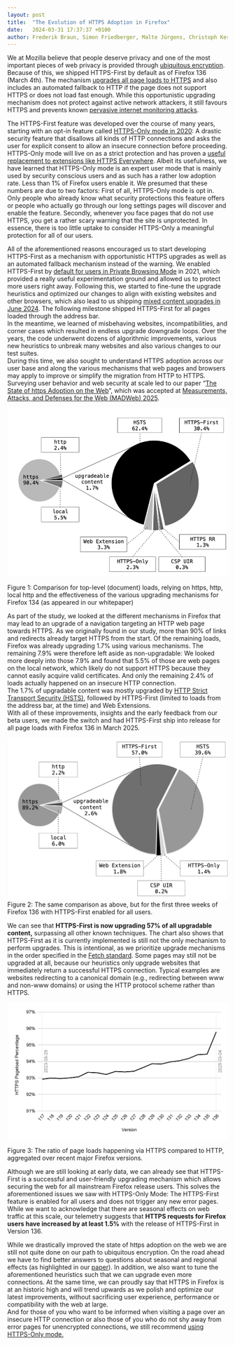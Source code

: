 ```yaml
---
layout: post
title:  "The Evolution of HTTPS Adoption in Firefox"
date:   2024-03-31 17:37:37 +0100
author: Frederik Braun, Simon Friedberger, Malte Jürgens, Christoph Kerschbaumer
---
```


We at Mozilla believe that people deserve privacy and one of the most important pieces of web privacy is provided through [ubiquitous encryption](https://www.mozilla.org/en-US/about/webvision/full/#ubiquitousencryption). Because of this, we shipped HTTPS-First by default as of Firefox 136 (March 4th). The mechanism [upgrades all page loads to HTTPS](https://support.mozilla.org/en-US/kb/https-first) and also includes an automated fallback to HTTP if the page does not support HTTPS or does not load fast enough. While this opportunistic upgrading mechanism does not protect against active network attackers, it still favours HTTPS and prevents known [pervasive internet monitoring attacks](https://datatracker.ietf.org/doc/rfc7258/).

The HTTPS-First feature was developed over the course of many years, starting with an opt-in feature called [HTTPS-Only mode in 2020](https://blog.mozilla.org/security/2020/11/17/firefox-83-introduces-https-only-mode/): A drastic security feature that disallows all kinds of HTTP connections and asks the user for explicit consent to allow an insecure connection before proceeding. HTTPS-Only mode will live on as a strict protection and has proven a [useful replacement to extensions like HTTPS Everywhere](https://github.com/EFForg/https-everywhere/discussions/20213). Albeit its usefulness, we have learned that HTTPS-Only mode is an expert user mode that is mainly used by security conscious users and as such has a rather low adoption rate. Less than 1% of Firefox users enable it. We presumed that these numbers are due to two factors: First of all, HTTPS-Only mode is opt in. Only people who already know what security protections this feature offers or people who actually go through our long settings pages will discover and enable the feature. Secondly, whenever you face pages that do not use HTTPS, you get a rather scary warning that the site is unprotected. In essence, there is too little uptake to consider HTTPS-Only a meaningful protection for all of our users.

All of the aforementioned reasons encouraged us to start developing HTTPS-First as a mechanism with opportunistic HTTPS upgrades as well as an automated fallback mechanism instead of the warning. We enabled HTTPS-First by [default for users in Private Browsing Mode](https://blog.mozilla.org/security/2021/08/10/firefox-91-introduces-https-by-default-in-private-browsing/) in 2021, which provided a really useful experimentation ground and allowed us to protect more users right away. Following this, we started to fine-tune the upgrade heuristics and optimized our changes to align with existing websites and other browsers, which also lead to us shipping [mixed content upgrades in June 2024](https://blog.mozilla.org/security/2024/06/05/firefox-will-upgrade-more-mixed-content-in-version-127/). The following milestone shipped HTTPS-First for all pages loaded through the address bar.  
In the meantime, we learned of misbehaving websites, incompatibilities, and corner cases which resulted in endless upgrade downgrade loops. Over the years, the code underwent dozens of algorithmic improvements, various new heuristics to unbreak many websites and also various changes to our test suites.  
During this time, we also sought to understand HTTPS adoption across our user base and along the various mechanisms that web pages and browsers may apply to improve or simplify the migration from HTTP to HTTPS. Surveying user behavior and web security at scale led to our paper “[The State of https Adoption on the Web](https://research.mozilla.org/files/2025/03/the_state_of_https_adoption_on_the_web.pdf)”, which was accepted at [Measurements, Attacks, and Defenses for the Web (MADWeb) 2025](https://madweb.work/).

![Chart for HTTPS Upgrade mechanisms - Firefox 134](/images/2025/https-upgrade-mechanisms-before.png)

Figure 1: Comparison for top-level (document) loads, relying on https, http, local http and the effectiveness of the various upgrading mechanisms for Firefox 134 (as appeared in our whitepaper)

As part of the study, we looked at the different mechanisms in Firefox that may lead to an upgrade of a navigation targeting an HTTP web page towards HTTPS. As we originally found in our study, more than 90% of links and redirects already target HTTPS from the start. Of the remaining loads, Firefox was already upgrading 1.7% using various mechanisms. The remaining 7.9% were therefore left aside as non-upgradable: We looked more deeply into those 7.9% and found that 5.5% of those are web pages on the local network, which likely do not support HTTPS because they cannot easily acquire valid certificates. And only the remaining 2.4% of loads actually happened on an insecure HTTP connection.  
The 1.7% of upgradable content was mostly upgraded by [HTTP Strict Transport Security (HSTS)](https://developer.mozilla.org/en-US/docs/Web/HTTP/Reference/Headers/Strict-Transport-Security), followed by HTTPS-First (limited to loads from the address bar, at the time) and Web Extensions.  
With all of these improvements, insights and the early feedback from our beta users, we made the switch and had HTTPS-First ship into release for all page loads with Firefox 136 in March 2025\.

![Chart for HTTPS Upgrade mechanisms - Firefox 136](/images/2025/https-upgrade-mechanisms-after.png)
Figure 2: The same comparison as above, but for the first three weeks of Firefox 136 with HTTPS-First enabled for all users.

We can see that **HTTPS-First is now upgrading 57% of all upgradable content,** surpassing all other known techniques. The chart also shows that HTTPS-First as it is currently implemented is still not the only mechanism to perform upgrades. This is intentional, as we prioritize upgrade mechanisms in the order specified in the [Fetch standard](https://fetch.spec.whatwg.org/#main-fetch). Some pages may still not be upgraded at all, because our heuristics only upgrade websites that immediately return a successful HTTPS connection. Typical examples are websites redirecting to a canonical domain (e.g., redirecting between www and non-www domains) or using the HTTP protocol scheme rather than HTTPS.

![Evolution of HTTPS over time](/images/2025/https-evolution.png)

Figure 3: The ratio of page loads happening via HTTPS compared to HTTP, aggregated over recent major Firefox versions.

Although we are still looking at early data, we can already see that HTTPS-First is a successful and user-friendly upgrading mechanism which allows securing the web for all mainstream Firefox release users. This solves the aforementioned issues we saw with HTTPS-Only Mode: The HTTPS-First feature is enabled for all users and does not trigger any new error pages. While we want to acknowledge that there are seasonal effects on web traffic at this scale, our telemetry suggests that **HTTPS requests for Firefox users have increased by at least 1.5%** with the release of HTTPS-First in Version 136\.

While we drastically improved the state of https adoption on the web we are still not quite done on our path to ubiquitous encryption. On the road ahead we have to find better answers to questions about seasonal and regional effects (as highlighted in our [paper](https://research.mozilla.org/files/2025/03/the_state_of_https_adoption_on_the_web.pdf)). In addition, we also want to tune the aforementioned heuristics such that we can upgrade even more connections. At the same time, we can proudly say that HTTPS in Firefox is at an historic high and will trend upwards as we polish and optimize our latest improvements, without sacrificing user experience, performance or compatibility with the web at large.  
And for those of you who want to be informed when visiting a page over an insecure HTTP connection or also those of you who do not shy away from error pages for unencrypted connections, we still recommend [using HTTPS-Only mode.](https://support.mozilla.org/en-US/kb/https-only-prefs)   

